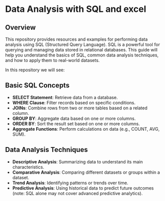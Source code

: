 # Data Analysis with SQL and excel

## Overview

This repository provides resources and examples for performing data analysis using SQL (Structured Query Language). SQL is a powerful tool for querying and managing data stored in relational databases. This guide will help you understand the basics of SQL, common data analysis techniques, and how to apply them to real-world datasets.

In this repository we will see:

## Basic SQL Concepts

- **SELECT Statement**: Retrieve data from a database.
- **WHERE Clause**: Filter records based on specific conditions.
- **JOINs**: Combine rows from two or more tables based on a related column.
- **GROUP BY**: Aggregate data based on one or more columns.
- **ORDER BY**: Sort the result set based on one or more columns.
- **Aggregate Functions**: Perform calculations on data (e.g., COUNT, AVG, SUM).

## Data Analysis Techniques

- **Descriptive Analysis**: Summarizing data to understand its main characteristics.
- **Comparative Analysis**: Comparing different datasets or groups within a dataset.
- **Trend Analysis**: Identifying patterns or trends over time.
- **Predictive Analysis**: Using historical data to predict future outcomes (note: SQL alone may not cover advanced predictive analytics).
